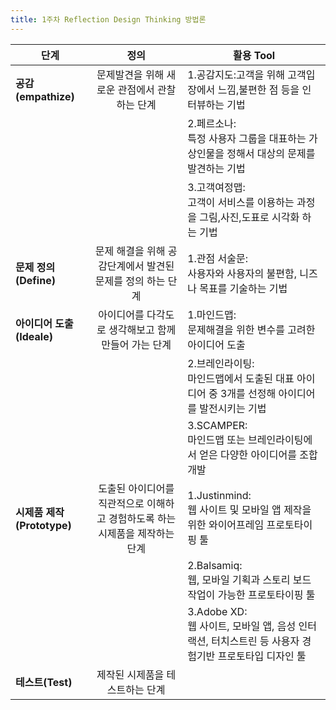 ```yaml
---
title: 1주차 Reflection Design Thinking 방법론
---
```

|  <center>단계</center> |  <center>정의</center> |  <center>활용 Tool</center> |
|:--------|:--------:|:--------|
|**공감(empathize)** | <center>문제발견을 위해 새로운 관점에서 관찰하는 단계<center> |1.공감지도:고객을 위해 고객입장에서 느낌,불편한 점 등을 인터뷰하는 기법|
| | <center><center> |2.페르소나:<br>특정 사용자 그룹을 대표하는 가상인물을 정해서 대상의 문제를 발견하는 기법|
| | <center><center> |3.고객여정맵:<br>고객이 서비스를 이용하는 과정을 그림,사진,도표로 시각화 하는 기법|
|**문제 정의(Define)** | <center>문제 해결을 위해 공감단계에서 발견된 문제를 정의 하는 단계 </center> |1.관점 서술문:<br>사용자와 사용자의 불편함, 니즈나 목표를 기술하는 기법|
|**아이디어 도출(Ideale)** | <center>아이디어를 다각도로 생각해보고 함께 만들어 가는 단계</center> |1.마인드맵:<br>문제해결을 위한 변수를 고려한아이디어 도출|
| | <center><center> |2.브레인라이팅:<br>마인드맵에서 도출된 대표 아이디어 중 3개를 선정해 아이디어를 발전시키는 기법|
| | <center><center> |3.SCAMPER:<br>마인드맵 또는 브레인라이팅에서 얻은 다양한 아이디어를 조합 개발|
|**시제품 제작(Prototype)** | <center>도출된 아이디어를 직관적으로 이해하고 경험하도록 하는 시제품을 제작하는 단계</center> |1.Justinmind:<br>웹 사이트 및 모바일 앱 제작을 위한 와이어프레임 프로토타이핑 툴|
| | <center><center> |2.Balsamiq:<br>웹, 모바일 기획과 스토리 보드 작업이 가능한 프로토타이핑 툴|
| | <center><center> |3.Adobe XD:<br>웹 사이트, 모바일 앱, 음성 인터랙션, 터치스트린 등 사용자 경험기반 프로토타입 디자인 툴|
|**테스트(Test)** | <center>제작된 시제품을 테스트하는 단계</center> | |
